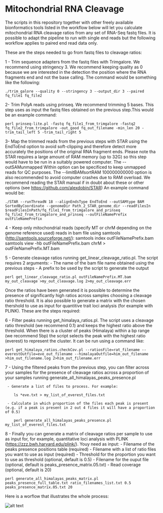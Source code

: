 # Mitochondrial RNA Cleavage

The scripts in this repository together with other freely available bionformatics tools listed in the workflow below will let you calculate mitochondrial RNA cleavage ratios from any set of RNA-Seq fastq files. It is possible to adapt the pipeline to run with single end reads but the following workflow applies to paired end read data only.


These are the steps needed to go from fastq files to cleavage ratios:

1 - Trim sequence adapters from the fastq files with Trimgalore. We recommend using stringency 3. We recommend keeping quality as 0 because we are interested in the detection the position where the RNA fragments end and not the base calling. The command would be something like the following:

    ./trim_galore --quality 0 --stringency 3 --output_dir 3 --paired fq_file1 fq_file2
 
2- Trim PolyA reads using prinseq. We recommend trimming 5 bases. This step uses as input the fastq files obtained on the previous step.This would be an example command: 

    perl prinseq-lite.pl -fastq fq_file1_from_trimgalore -fastq2 fq_file2_from_trimgalore -out_good fq_out_filename -min_len 20 -trim_tail_left 5 -trim_tail_right 5

3- Map the trimmed reads from the previous steps with STAR using the EndToEnd option to avoid soft-clipping and therefore detect more accurately the positions of the original RNA fragment ends. Please note tha STAR requires a large amount of RAM memory (up to 32G) so this step would have to be run in a suitably powered computer. The --outSAMunmapped Within option can be specificed to keep unmapped reads for QC purposes. The --limitBAMsortRAM 100000000000 option is also recommended to avoid computer crashes due to RAM overload. We recommend reading the STAR manual if in doubt about these or other options (see https://github.com/alexdobin/STAR) An example command would be:

    ./STAR --runThreadN 18 --alignEndsType EndToEnd --outSAMtype BAM SortedByCoordinate --genomeDir Path_2_STAR_genome_dir --readFilesIn $readFilesInPath/fq_file1_from_trimgalore_and_prinseq fq_file2_from_trimgalore_and_prinseq --outFileNamePrefix outFileNamePrefix 

4 - Keep only mitochondrial reads (specify MT or chrM depending on the genome reference used) reads in bam file using samtools (http://samtools.sourceforge.net/):
     samtools index outFileNamePrefix.bam 
     samtools view -hb  outFileNamePrefix.bam chrM > outFileNamePrefix.MT.bam

5 - Generate cleavage ratios running get_linear_cleavage_ratio.pl. The script requires 2 arguments:
    - The name of the bam file name obtained using the previous steps
    - A prefix to be used by the script to generate the output

    perl get_linear_cleavage_ratio.pl outFileNamePrefix.MT.bam my_out_cleavage >my_out_cleavage.log 2>my_out_cleavage.err



Once the ratios have been generated it is possible to determine the presence of significantly high ratios across samples choosing a cleavage ratio threshold. It is also possible to generate a matrix with the chosen thershold to use as input for quantitive trait loci analysis (for example with PLINK). These are the steps required: 


6 - Filter peaks running get_himalaya_ratios.pl. The script uses a cleavage ratio threshold (we recommend 0.1) and keeps the highest ratio above the threshold. When there is a cluster of peaks (Himalaya) within a bp range (we recommend 5bp) the script selects the peak with the highest ratio (everest) to represent the cluster. It can be run using a command like: 

    perl get_himalaya_ratios.checkCov.pl --ratiosFile=rat_filename --everestOutfile=eve_out_filename --himalayaOutfile=him_out_filename >him_out_filename.log 2>him_out_filename.err

7 - Using the filtered peaks from the previous step, you can filter across your samples for the presence of cleavage ratios across a proportion of your samples running generate_all_himalayas_peaks_presence.pl

     - Generate a list of files to process. For example:
        
        ls *eve.txt > my_list_of_everest_files.txt

     - Calculate in which proportion of the files each peak is present (e.g. if a peak is present in 2 out 4 files it will have a proportion of 0.5)

        perl generate_all_himalayas_peaks_presence.pl  my_list_of_everest_files.txt

8 - Finally you can generate a matrix of cleavage ratios per sample to use as input for, for example, quantitative loci analysis with PLINK (https://zzz.bwh.harvard.edu/plink/). Youy need as input:
    - Filename of the peaks presence positions table (required)
    - Filename with a list of ratio files you want to use as input (required)
    - Threshold for the proportion you want to use as threshold (optional, default is 0.5)
    - Filename for the ouput file (optional, default is peaks_presence_matrix.05.txt)
    - Read coverage (optional, default is 20)

    perl generate_all_himalayas_peaks_matrix.pl peaks_presence_full_table.txt ratio_filenames_list.txt 0.5 peaks_presence_matrix.05.txt 20


Here is a worflow that illustrates the whole process:

![alt text](https://github.com/gcarbajosa/Mitochondrial_RNA_Cleavage/blob/main/CleavageRatiosWorkflow.png?raw=true)
